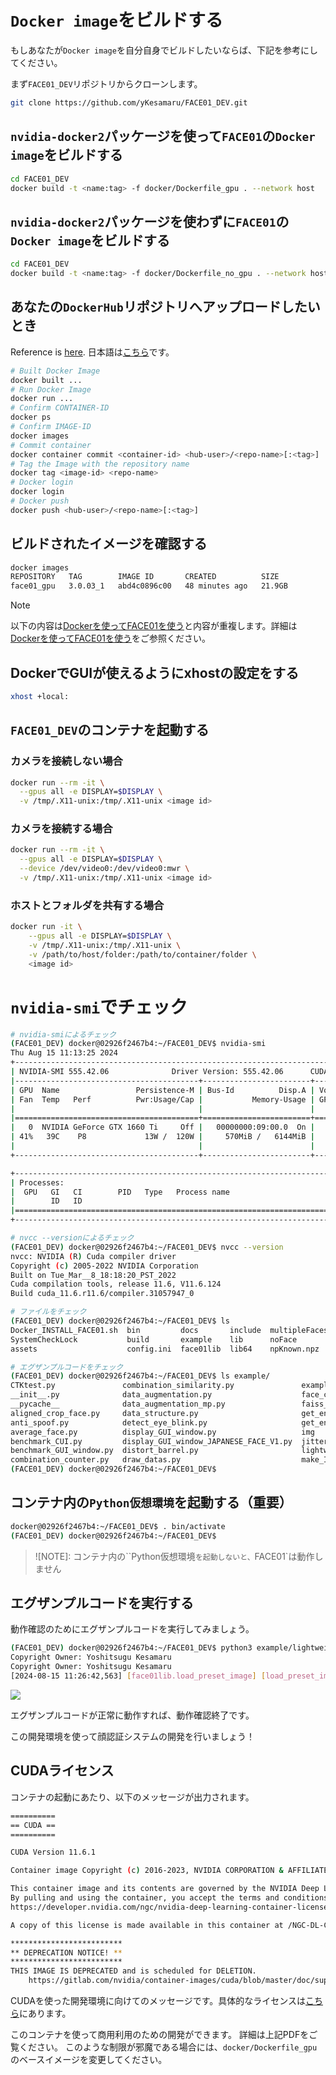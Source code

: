 # `Docker image`をビルドする
もしあなたが`Docker image`を自分自身でビルドしたいならば、下記を参考にしてください。

まず`FACE01_DEV`リポジトリからクローンします。
```bash
git clone https://github.com/yKesamaru/FACE01_DEV.git
```


## `nvidia-docker2`パッケージを使って`FACE01`の`Docker image`をビルドする
```bash
cd FACE01_DEV
docker build -t <name:tag> -f docker/Dockerfile_gpu . --network host
```


## `nvidia-docker2`パッケージを**使わずに**`FACE01`の`Docker image`をビルドする
```bash
cd FACE01_DEV
docker build -t <name:tag> -f docker/Dockerfile_no_gpu . --network host
```


## あなたの`DockerHub`リポジトリへアップロードしたいとき
Reference is [here](https://docs.docker.com/docker-hub/repos/#pushing-a-docker-container-image-to-docker-hub).
日本語は[こちら](https://zenn.dev/katan/articles/1d5ff92fd809e7)です。
```bash
# Built Docker Image
docker built ...
# Run Docker Image
docker run ...
# Confirm CONTAINER-ID
docker ps
# Confirm IMAGE-ID
docker images
# Commit container
docker container commit <container-id> <hub-user>/<repo-name>[:<tag>]
# Tag the Image with the repository name
docker tag <image-id> <repo-name>
# Docker login
docker login
# Docker push
docker push <hub-user>/<repo-name>[:<tag>]
```


## ビルドされたイメージを確認する
```bash
docker images
REPOSITORY   TAG        IMAGE ID       CREATED          SIZE
face01_gpu   3.0.03_1   abd4c0896c00   48 minutes ago   21.9GB
```

> [!NOTE]
> 以下の内容は[Dockerを使ってFACE01を使う](https://ykesamaru.github.io/FACE01_DEV/step_by_step/docker.html#dockerface01)と内容が重複します。詳細は[Dockerを使ってFACE01を使う](https://ykesamaru.github.io/FACE01_DEV/step_by_step/docker.html#dockerface01)をご参照ください。

## DockerでGUIが使えるようにxhostの設定をする
```bash
xhost +local:
```

## `FACE01_DEV`のコンテナを起動する
### カメラを**接続しない**場合
```bash
docker run --rm -it \
  --gpus all -e DISPLAY=$DISPLAY \
  -v /tmp/.X11-unix:/tmp/.X11-unix <image id>
```
### カメラを接続する場合
```bash
docker run --rm -it \
  --gpus all -e DISPLAY=$DISPLAY \
  --device /dev/video0:/dev/video0:mwr \
  -v /tmp/.X11-unix:/tmp/.X11-unix <image id>
```

### ホストとフォルダを共有する場合
```bash
docker run -it \
    --gpus all -e DISPLAY=$DISPLAY \
    -v /tmp/.X11-unix:/tmp/.X11-unix \
    -v /path/to/host/folder:/path/to/container/folder \
    <image id>
```

# `nvidia-smi`でチェック
```bash
# nvidia-smiによるチェック
(FACE01_DEV) docker@02926f2467b4:~/FACE01_DEV$ nvidia-smi
Thu Aug 15 11:13:25 2024
+-----------------------------------------------------------------------------------------+
| NVIDIA-SMI 555.42.06              Driver Version: 555.42.06      CUDA Version: 12.5     |
|-----------------------------------------+------------------------+----------------------+
| GPU  Name                 Persistence-M | Bus-Id          Disp.A | Volatile Uncorr. ECC |
| Fan  Temp   Perf          Pwr:Usage/Cap |           Memory-Usage | GPU-Util  Compute M. |
|                                         |                        |               MIG M. |
|=========================================+========================+======================|
|   0  NVIDIA GeForce GTX 1660 Ti     Off |   00000000:09:00.0  On |                  N/A |
| 41%   39C    P8             13W /  120W |     570MiB /   6144MiB |      3%      Default |
|                                         |                        |                  N/A |
+-----------------------------------------+------------------------+----------------------+

+-----------------------------------------------------------------------------------------+
| Processes:                                                                              |
|  GPU   GI   CI        PID   Type   Process name                              GPU Memory |
|        ID   ID                                                               Usage      |
|=========================================================================================|
+-----------------------------------------------------------------------------------------+

# nvcc --versionによるチェック
(FACE01_DEV) docker@02926f2467b4:~/FACE01_DEV$ nvcc --version
nvcc: NVIDIA (R) Cuda compiler driver
Copyright (c) 2005-2022 NVIDIA Corporation
Built on Tue_Mar__8_18:18:20_PST_2022
Cuda compilation tools, release 11.6, V11.6.124
Build cuda_11.6.r11.6/compiler.31057947_0

# ファイルをチェック
(FACE01_DEV) docker@02926f2467b4:~/FACE01_DEV$ ls
Docker_INSTALL_FACE01.sh  bin         docs       include  multipleFaces  output              pyvenv.cfg
SystemCheckLock           build       example    lib      noFace         preset_face_images  requirements_dev.txt
assets                    config.ini  face01lib  lib64    npKnown.npz    pyproject.toml      share

# エグザンプルコードをチェック
(FACE01_DEV) docker@02926f2467b4:~/FACE01_DEV$ ls example/
CTKtest.py               combination_similarity.py               example_logging.py                    make_npKnown_file.py
__init__.py              data_augmentation.py                    face_coordinates.py                   output.txt
__pycache__              data_augmentation_mp.py                 faiss_combination_similarity.py       pysimplegui_bk
aligned_crop_face.py     data_structure.py                       get_encoded_data.py                   similarity.py
anti_spoof.py            detect_eye_blink.py                     get_encoded_data_JAPANESE_FACE_V1.py  simple.py
average_face.py          display_GUI_window.py                   img                                   simple_JAPANESE_FACE_V1.py
benchmark_CUI.py         display_GUI_window_JAPANESE_FACE_V1.py  jitter.py                             simple_file_browser.py
benchmark_GUI_window.py  distort_barrel.py                       lightweight_GUI.py                    点検済
combination_counter.py   draw_datas.py                           make_ID_card.py                       不明_bk
(FACE01_DEV) docker@02926f2467b4:~/FACE01_DEV$
```

## コンテナ内の`Python仮想環境`を起動する（重要）
```bash
docker@02926f2467b4:~/FACE01_DEV$ . bin/activate
(FACE01_DEV) docker@02926f2467b4:~/FACE01_DEV$
```

> ![NOTE]:
> コンテナ内の``Python仮想環境`を起動しないと、`FACE01`は動作しません

## エグザンプルコードを実行する
動作確認のためにエグザンプルコードを実行してみましょう。
```bash
(FACE01_DEV) docker@02926f2467b4:~/FACE01_DEV$ python3 example/lightweight_GUI.py
Copyright Owner: Yoshitsugu Kesamaru
Copyright Owner: Yoshitsugu Kesamaru
[2024-08-15 11:26:42,563] [face01lib.load_preset_image] [load_preset_image.py] [INFO] Loading npKnown.npz
```
![](assets/2024-08-15-11-28-20.png)

エグザンプルコードが正常に動作すれば、動作確認終了です。

この開発環境を使って顔認証システムの開発を行いましょう！

## CUDAライセンス
コンテナの起動にあたり、以下のメッセージが出力されます。
```bash
==========
== CUDA ==
==========

CUDA Version 11.6.1

Container image Copyright (c) 2016-2023, NVIDIA CORPORATION & AFFILIATES. All rights reserved.

This container image and its contents are governed by the NVIDIA Deep Learning Container License.
By pulling and using the container, you accept the terms and conditions of this license:
https://developer.nvidia.com/ngc/nvidia-deep-learning-container-license

A copy of this license is made available in this container at /NGC-DL-CONTAINER-LICENSE for your convenience.

*************************
** DEPRECATION NOTICE! **
*************************
THIS IMAGE IS DEPRECATED and is scheduled for DELETION.
    https://gitlab.com/nvidia/container-images/cuda/blob/master/doc/support-policy.md
```
CUDAを使った開発環境に向けてのメッセージです。具体的なライセンスは[こちら](https://developer.download.nvidia.com/licenses/NVIDIA_Deep_Learning_Container_License.pdf?t=eyJscyI6IndlYnNpdGUiLCJsc2QiOiJkZXZlbG9wZXIubnZpZGlhLmNvbS9jdWRhLXRvb2xraXQifQ==)にあります。

このコンテナを使って商用利用のための開発ができます。
詳細は上記PDFをご覧ください。
このような制限が邪魔である場合には、`docker/Dockerfile_gpu`のベースイメージを変更してください。